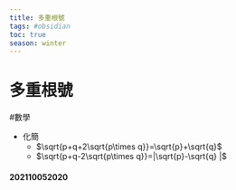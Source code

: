 ```yaml
---
title: 多重根號
tags: #obsidian 
toc: true
season: winter
---
```

# 多重根號
#數學

- 化簡
	- $\sqrt{p+q+2\sqrt{p\times q}}=\sqrt{p}+\sqrt{q}$
	- $\sqrt{p+q-2\sqrt{p\times q}}=|\sqrt{p}-\sqrt{q} |$

#### 202110052020